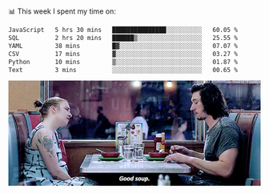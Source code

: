 📊 This week I spent my time on:
<!--START_SECTION:waka-->

```text
JavaScript   5 hrs 30 mins   ███████████████░░░░░░░░░░   60.05 %
SQL          2 hrs 20 mins   ██████▒░░░░░░░░░░░░░░░░░░   25.55 %
YAML         38 mins         █▓░░░░░░░░░░░░░░░░░░░░░░░   07.07 %
CSV          17 mins         ▓░░░░░░░░░░░░░░░░░░░░░░░░   03.27 %
Python       10 mins         ▒░░░░░░░░░░░░░░░░░░░░░░░░   01.87 %
Text         3 mins          ░░░░░░░░░░░░░░░░░░░░░░░░░   00.65 %
```

<!--END_SECTION:waka-->


![](goodSoup.gif)

